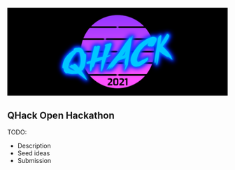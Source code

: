 ![image](img/qhack-banner.png)

## QHack Open Hackathon

TODO:  

- Description
- Seed ideas
- Submission
 
